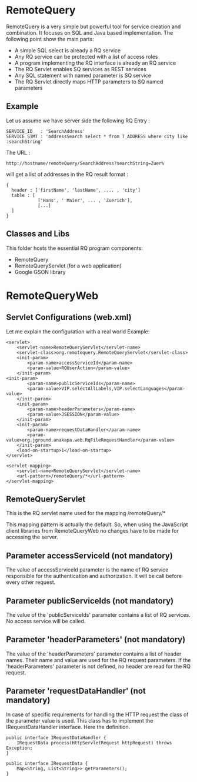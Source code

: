 RemoteQuery
===========

RemoteQuery is a very simple but powerful tool for service creation and combination. 
It focuses on SQL and Java based implementation. The following point show the main parts:

+ A simple SQL select is already a RQ service
+ Any RQ service can be protected with a list of access roles
+ A program implementing the RQ interface is already an RQ service
+ The RQ Servlet enables SQ services as REST services
+ Any SQL statement with named parameter is SQ service
+ The RQ Servlet directly maps HTTP parameters to SQ named parameters

Example
-------

Let us assume we have server side the following RQ Entry : 
```
SERVICE_ID   : 'SearchAddress'
SERVICE_STMT : 'addressSearch select * from T_ADDRESS where city like :searchString'
```

The URL :
```
http://hostname/remoteQuery/SearchAddress?searchString=Zuer%
```
 
will get a list of addresses in the RQ result format :

```
{
  header : ['firstName', 'lastName', .... , 'city']
  table : [
  			['Hans', ' Maier', ... , 'Zuerich'],
  			[...]
  ] 
}
```


Classes and Libs
----------------
This folder hosts the essential RQ program components:
- RemoteQuery
- RemoteQueryServlet (for a web application)
- Google GSON library

RemoteQueryWeb
==============


Servlet Configurations (web.xml)
--------------------------------

Let me explain the configuration with a real world Example:

	<servlet>
		<servlet-name>RemoteQueryServlet</servlet-name>
		<servlet-class>org.remotequery.RemoteQueryServlet</servlet-class>
		<init-param>
			<param-name>accessServiceId</param-name>
			<param-value>RQUserAction</param-value>
		</init-param>
	<init-param>
			<param-name>publicServiceIds</param-name>
			<param-value>VIP.selectAllLabels,VIP.selectLanguages</param-value>
		</init-param>
		<init-param>
			<param-name>headerParameters</param-name>
			<param-value>JSESSION</param-value>
		</init-param>
		<init-param>
			<param-name>requestDataHandler</param-name>
			<param-value>org.jground.anakapa.web.RqFileRequestHandler</param-value>
		</init-param>
		<load-on-startup>1</load-on-startup>
	</servlet>

	<servlet-mapping>
		<servlet-name>RemoteQueryServlet</servlet-name>
		<url-pattern>/remoteQuery/*</url-pattern>
	</servlet-mapping>



RemoteQueryServlet
------------------ 
This is the RQ servlet name used for the mapping
/remoteQuery/*

This mapping pattern is actually the default. So, when using the JavaScript client libraries from 
RemoteQueryWeb no changes have to be made for accessing the server.


Parameter accessServiceId (not mandatory)
------------------------- 

The value of accessServiceId parameter is the name of RQ service responsible for the authentication and authorization.
It will be call before every other request.


Parameter publicServiceIds (not mandatory)
------------------------- 
The value of the 'publicServiceIds' parameter contains a list of RQ services. No access service will be called.


Parameter 'headerParameters' (not mandatory)
------------------------------
The value of the 'headerParameters' parameter contains a list of header names. Their name and value are used for the RQ request parameters. If the 
'headerParameters' parameter is not defined, no header are read for the RQ request.


Parameter 'requestDataHandler' (not mandatory)
------------------------------
In case of specific requirements for handling the HTTP request the class of the parameter value is used. This class has to implement the 
IRequestDataHandler interface.
Here the definition.

	public interface IRequestDataHandler {
		IRequestData process(HttpServletRequest httpRequest) throws Exception;
	}

	public interface IRequestData {
		Map<String, List<String>> getParameters();
	}





